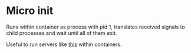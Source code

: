 # Micro init

Runs within container as process with pid 1, translates received signals to child processes and wait until all of them exit.

Useful to run servers like [this](https://github.com/facebookgo/grace) within containers.
